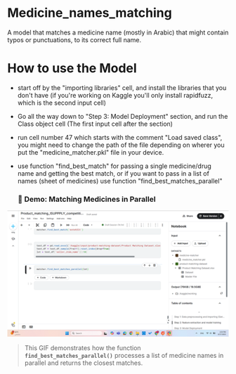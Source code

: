 # Medicine_names_matching
A model that matches a medicine name (mostly in Arabic) that might contain typos or punctuations, to its correct full name.

# How to use the Model
- start off by the "importing libraries" cell, and install the libraries that you don't have (if you're working on Kaggle you'll only install rapidfuzz, which is the second input cell)
- Go all the way down to "Step 3: Model Deployment" section, and run the Class object cell (The first input cell after the section)
- run cell number 47 which starts with the comment "Load saved class", you might need to change the path of the file depending on wherer you put the "medicine_matcher.pkl" file in your device.
- use function "find_best_match" for passing a single medicine/drug name and getting the best match, or if you want to pass in a list of names (sheet of medicines) use function "find_best_matches_parallel"

  ### 🔄 Demo: Matching Medicines in Parallel

![find_best_matches_parallel Demo](gifs/parallel_matching_demo.gif)

> This GIF demonstrates how the function **`find_best_matches_parallel()`** processes a list of medicine names in parallel and returns the closest matches.

